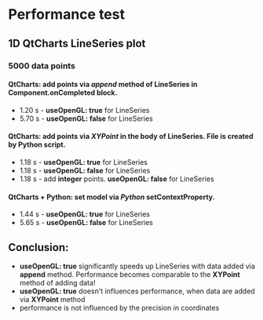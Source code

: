 # Performance test

## 1D QtCharts LineSeries plot

### 5000 data points

#### QtCharts: add points via *append* method of LineSeries in Component.onCompleted block.

- 1.20 s - **useOpenGL: true** for LineSeries
- 5.70 s - **useOpenGL: false** for LineSeries

#### QtCharts: add points via *XYPoint* in the body of LineSeries. File is created by Python script.

- 1.18 s -  **useOpenGL: true** for LineSeries
- 1.18 s -  **useOpenGL: false** for LineSeries
- 1.18 s - add **integer** points.  **useOpenGL: false** for LineSeries

#### QtCharts + Python: set model via *Python* setContextProperty.
- 1.44 s - **useOpenGL: true** for LineSeries
- 5.65 s - **useOpenGL: false** for LineSeries


## Conclusion: 

* **useOpenGL: true** significantly speeds up LineSeries with data added via **append** method. Performance  becomes comparable to the **XYPoint** method of adding data!
* **useOpenGL: true** doesn't influences performance, when data are added via **XYPoint** method
* performance is not influenced by the precision in coordinates

